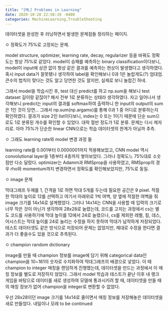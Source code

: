 ```yaml
---
title: "[ML] Problems in Learning"
date: 2020-10-28 22:58:19 -0400
categories: MachineLearning,TroubleShooting
---
```


데이터셋을 완성한 후 러닝하면서 발생한 문제점들 정리하는 페이지.

ㅇ 정확도가 75%로 고정되는 문제.

model structure, optimizer, learning rate, decay, regularizer 등을 바꿔도 정확도는 항상 75%로 같았다.
model이 승패를 예측하는 binary classification이다보니, model이 input에 상관 없이 항상 같은 결과를 예측하는 현상이 발생했다고 생각하였다.
혹시 input data가 잘못됐나 생각하여 label을 확인해보니 0과 1은 놀랍게도(?) 엄대엄.
큰수의 법칙이 맞다는 것도 알고 당연한 것도 알지만, 실제로 보니 놀랍긴 하네.

그래서 model을 학습시킨 후, test 대신 predict를 하고 np.sum을 해보니 test dataset 길이랑 같잖아?
해서 전부 1로 분류하는 상태라 생각하였다.
자고 일어나서 생각해보니 predict는 input의 결과를 softmax하여 출력하니 한 input의 output의 sum은 1인 것이 당연...
그래서 np.sum(np.argamx)를 통해 0과 1 중 어디로 분류하는지 확인하였다.
결과가 size 2인 list이다보니, index는 0 또는 1이기 때문에 단순 sum으로도 1로 분류된 개수를 확인할 수 있었다.
대락 절반 정도가 1로 분류.
문제는 다시 제자리로.
아마 75%가 단순한 linear CNN으로는 학습 데이터셋의 한계가 아닐까 추측.

ㅇ 그래도 learning rate와 model 변경 과정 들

learning rate를 0.001부터 0.0000001까지 적용해보았고,
CNN model 역시 convolutional layer을 1층부터 4층까지 쌓아보았다.
그러나 정확도느 75%대로 소숫점만 다소 달랐다.
optimizer는 Adamm과 RMSprop을 사용하였고, RMSprop의 경우 rho와 momentum까지 변경하면서 정확도를 확인해보았지만, 75%로 동일.

ㅇ image 문제

막대그래프 두께를 1, 간격을 1로 하면 막대 5개를 두는데 필요한 공간은 9 pixel.
적절한 막대의 높이로 12를 선택하고 여기서 아래위로 1씩 여백, 양 옆에 적절한 여백을 줘 image 크기를 14x14로 설계했었다.
그러나 14x14는 CNN을 사용할 때 입력의 크기로 너무 작은 것이 아닌가 생각하여 28x28로 늘렸는데,
코드를 고치는 과정에서 cs는 별도 코드를 사용하기에 막대 높이를 12에서 24로 늘렸으나,
cs를 제외한 레벨, 킬, 데스, 어시스트는 막대 높이를 24로 늘리는 수정을 하지 못하여 막대가 납작하게 저장되었다.
테스트 데이터셋도 같은 방식으로 저장되어 문제는 없었지만, 제대로 수정을 한다면 결과가 더 좋을수도 있을 것으로 추측된다.

ㅇ champion random dictionary

image를 만들 때 champion 정보를 image에 담기 위해 categorical data인 champion을 10~161의 숫자로 수치화하여 막대그래프의 배경으로 넣었다.
이 때 champion to integer 매칭을 랜덤하게 진행했는데, 데이터셋을 만드는 과정에서 이 매칭 정보를 별도로 저장하지 않았다.
그래서 model 학습과 테스트가 끝난 이후 내 랭크 게임을 바탕으로 데이터를 새로 생성하여 모델에 통과시키려 할 때, 
데이터셋을 만들 때의 매칭 정보가 없어 champion을 integer로 변환할 수 없었다.


우선 28x28이던 image 크기를 14x14로 줄이면서 매칭 정보를 저장해놓은 데이터셋을 새로 만들었다.
내일이나 모레 to be continued
